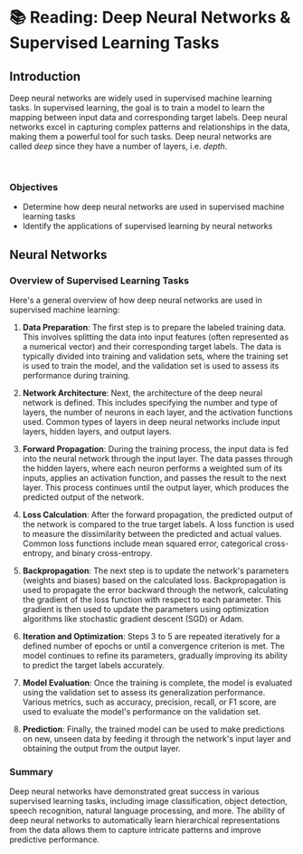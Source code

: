 # 📚 Reading: Deep Neural Networks & Supervised Learning Tasks

<h2>Introduction</h2>
<p>Deep neural networks are widely used in supervised machine learning tasks. In supervised learning, the goal is to train a model to learn the mapping between input data and corresponding target labels. Deep neural networks excel in capturing complex patterns and relationships in the data, making them a powerful tool for such tasks. Deep neural networks are called&nbsp;<em>deep</em> since they have a number of layers, i.e.&nbsp;<em>depth</em>.</p>
<p>&nbsp;</p>
<h3>Objectives</h3>
<ul>
<li>Determine how deep neural networks are used in supervised machine learning tasks</li>
<li>Identify the applications of supervised learning by neural networks</li>
</ul>
<h2>Neural Networks</h2>
<h3>Overview of Supervised Learning Tasks</h3>
<p>Here's a general overview of how deep neural networks are used in supervised machine learning:</p>
<ol>
<li>
<p><strong>Data Preparation</strong>: The first step is to prepare the labeled training data. This involves splitting the data into input features (often represented as a numerical vector) and their corresponding target labels. The data is typically divided into training and validation sets, where the training set is used to train the model, and the validation set is used to assess its performance during training.</p>
</li>
<li>
<p><strong>Network Architecture</strong>: Next, the architecture of the deep neural network is defined. This includes specifying the number and type of layers, the number of neurons in each layer, and the activation functions used. Common types of layers in deep neural networks include input layers, hidden layers, and output layers.</p>
</li>
<li>
<p><strong>Forward Propagation</strong>: During the training process, the input data is fed into the neural network through the input layer. The data passes through the hidden layers, where each neuron performs a weighted sum of its inputs, applies an activation function, and passes the result to the next layer. This process continues until the output layer, which produces the predicted output of the network.</p>
</li>
<li>
<p><strong>Loss Calculation</strong>: After the forward propagation, the predicted output of the network is compared to the true target labels. A loss function is used to measure the dissimilarity between the predicted and actual values. Common loss functions include mean squared error, categorical cross-entropy, and binary cross-entropy.</p>
</li>
<li>
<p><strong>Backpropagation</strong>: The next step is to update the network's parameters (weights and biases) based on the calculated loss. Backpropagation is used to propagate the error backward through the network, calculating the gradient of the loss function with respect to each parameter. This gradient is then used to update the parameters using optimization algorithms like stochastic gradient descent (SGD) or Adam.</p>
</li>
<li>
<p><strong>Iteration and Optimization</strong>: Steps 3 to 5 are repeated iteratively for a defined number of epochs or until a convergence criterion is met. The model continues to refine its parameters, gradually improving its ability to predict the target labels accurately.</p>
</li>
<li>
<p><strong>Model Evaluation</strong>: Once the training is complete, the model is evaluated using the validation set to assess its generalization performance. Various metrics, such as accuracy, precision, recall, or F1 score, are used to evaluate the model's performance on the validation set.</p>
</li>
<li>
<p><strong>Prediction</strong>: Finally, the trained model can be used to make predictions on new, unseen data by feeding it through the network's input layer and obtaining the output from the output layer.</p>
</li>
</ol>
<h3>Summary</h3>
<p><span>Deep neural networks have demonstrated great success in various supervised learning tasks, including image classification, object detection, speech recognition, natural language processing, and more. The ability of deep neural networks to automatically learn hierarchical representations from the data allows them to capture intricate patterns and improve predictive performance.</span></p>